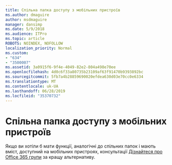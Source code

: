 ```yaml
---
title: Спільна папка доступу з мобільних пристроїв
ms.author: dmaguire
author: msdmaguire
manager: dansimp
ms.date: 5/9/2018
ms.audience: ITPro
ms.topic: article
ROBOTS: NOINDEX, NOFOLLOW
localization_priority: Normal
ms.custom:
- "634"
- "3500007"
ms.assetid: 3a0915f6-9f4e-4049-82e2-804a498e70ee
ms.openlocfilehash: 4d0c6f33a80735b23109af63f91470b9393892bc
ms.sourcegitcommit: 5fb7a4b28859690020efdea630d03e70cc0e6334
ms.translationtype: MT
ms.contentlocale: uk-UA
ms.lasthandoff: 06/28/2019
ms.locfileid: "35370732"
---
```

# <a name="public-folder-access-from-mobile-devices"></a>Спільна папка доступу з мобільних пристроїв

Якщо ви хотіли б мати функції, аналогічні до спільних папок і мають вміст, доступний на мобільних пристроях, консультації [Дізнайтеся про Office 365 групи](https://support.office.com/article/learn-about-office-365-groups-b565caa1-5c40-40ef-9915-60fdb2d97fa2) за кращу альтернативу.
  